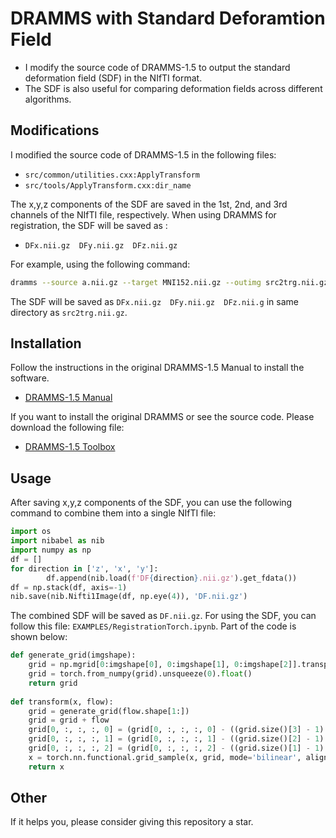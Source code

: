 # DRAMMS with Standard Deforamtion Field
+ I modify the source code of DRAMMS-1.5 to output the standard deformation field (SDF) in the NIfTI format. 
+ The SDF is also useful for comparing deformation fields across different algorithms. 

## Modifications

I modified the source code of DRAMMS-1.5 in the following files:
  + `src/common/utilities.cxx:ApplyTransform`
  + `src/tools/ApplyTransform.cxx:dir_name`

The x,y,z components of the SDF are saved in the 1st, 2nd, and 3rd channels of the NIfTI file, respectively. When using DRAMMS for registration, the SDF will be saved as :
  + `DFx.nii.gz  DFy.nii.gz  DFz.nii.gz`

For example, using the following command:
```bash
dramms --source a.nii.gz --target MNI152.nii.gz --outimg src2trg.nii.gz --outdef def_src2trg.nii.gz
```
The SDF will be saved as `DFx.nii.gz  DFy.nii.gz  DFz.nii.g` in same directory as `src2trg.nii.gz`.

## Installation
Follow the instructions in the original DRAMMS-1.5 Manual to install the software. 
+ [DRAMMS-1.5 Manual](https://www.cbica.upenn.edu/sbia/software/dramms/_downloads/DRAMMS_Software_Manual.pdf)

If you want to install the original DRAMMS or see the source code. Please download the following file:
+ [DRAMMS-1.5 Toolbox](https://github.com/ouyangming/DRAMMS/blob/master/dramms-1.5.1-source.tar.gz)
## Usage
After saving x,y,z components of the SDF, you can use the following command to combine them into a single NIfTI file:
```python
import os
import nibabel as nib
import numpy as np
df = []
for direction in ['z', 'x', 'y']:
        df.append(nib.load(f'DF{direction}.nii.gz').get_fdata())
df = np.stack(df, axis=-1)
nib.save(nib.Nifti1Image(df, np.eye(4)), 'DF.nii.gz')
```
The combined SDF will be saved as `DF.nii.gz`. For using the SDF, you can follow this file: `EXAMPLES/RegistrationTorch.ipynb`.
Part of the code is shown below:
```python
def generate_grid(imgshape):
    grid = np.mgrid[0:imgshape[0], 0:imgshape[1], 0:imgshape[2]].transpose(1, 2, 3, 0)[..., [2, 1, 0]]
    grid = torch.from_numpy(grid).unsqueeze(0).float()
    return grid
    
def transform(x, flow):
    grid = generate_grid(flow.shape[1:])
    grid = grid + flow
    grid[0, :, :, :, 0] = (grid[0, :, :, :, 0] - ((grid.size()[3] - 1) / 2)) / (grid.size()[3] - 1) * 2
    grid[0, :, :, :, 1] = (grid[0, :, :, :, 1] - ((grid.size()[2] - 1) / 2)) / (grid.size()[2] - 1) * 2
    grid[0, :, :, :, 2] = (grid[0, :, :, :, 2] - ((grid.size()[1] - 1) / 2)) / (grid.size()[1] - 1) * 2
    x = torch.nn.functional.grid_sample(x, grid, mode='bilinear', align_corners=True)
    return x
```

## Other
If it helps you, please consider giving this repository a star.